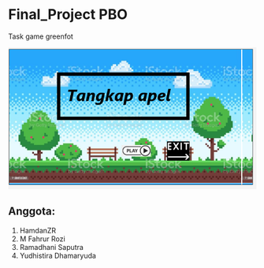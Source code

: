 # Final_Project PBO
Task game greenfot 

![image](https://github.com/Hmdnzr/FP_gf_PBO/blob/66e3c6508f42681e21f5ea5a52e5305a149285be/Images/Beranda.PNG)

## Anggota:
1. HamdanZR
2. M Fahrur Rozi
3. Ramadhani Saputra
4. Yudhistira Dhamaryuda
